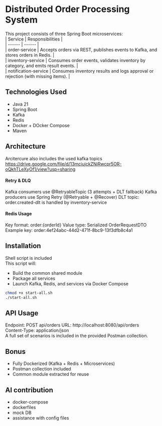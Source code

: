 
# Distributed Order Processing System

This project consists of three Spring Boot microservices:  
| Service | Responsibilities |  
| ------ | ------ |  
| order-service | Accepts orders via REST, publishes events to Kafka, and stores orders in Redis. |  
| inventory-service | Consumes order events, validates inventory by category, and emits result events. |  
| notification-service | Consumes inventory results and logs approval or rejection (with missing items). |  


## Technologies Used
- Java 21
- Spring Boot
- Kafka
- Redis
- Docker + DOcker Compose
- Maven

## Architecture
Arcitercure also includes the used kafka topics  
https://drive.google.com/file/d/13mciujckZNiRwcpr5OR-oQkhTLeXyOf1/view?usp=sharing

#### Retry & DLQ
Kafka consumers use @RetryableTopic (3 attempts + DLT fallback) Kafka producers use Spring Retry (@Retryable + @Recover) DLT topic: order.created-dlt is handled by inventory-service

#### Redis Usage
Key format: order:{orderId} Value type: Serialized OrderRequestDTO Example key: order:4ef24abc-44d2-471f-8bc9-13f3dfb8c4a1

## Installation
Shell script is included  
This script will:
- Build the common shared module
- Package all services
- Launch Kafka, Redis, and services via Docker Compose

```sh
chmod +x start-all.sh
./start-all.sh
```

## API Usage
Endpoint: POST api/orders URL: http://localhost:8080/api/orders  
Content-Type: application/json  
A full set of scenarios is included in the provided Postman collection.

## Bonus
- Fully Dockerized (Kafka + Redis + Microservices)
- Postman collection included
- Common module extracted for reuse

## AI contribution
- docker-compose
- dockerfiles
- mock DB
- assistance with config files